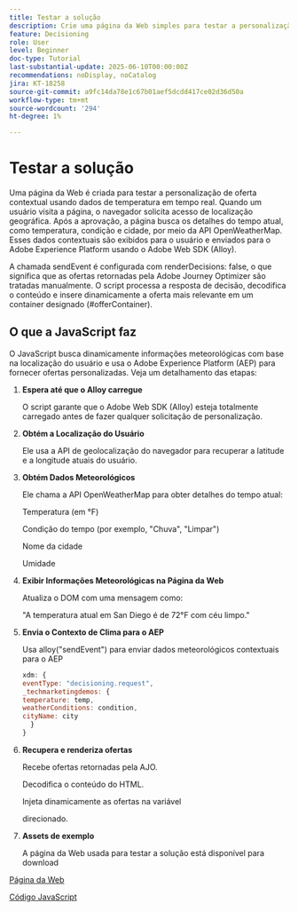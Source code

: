 ```yaml
---
title: Testar a solução
description: Crie uma página da Web simples para testar a personalização de oferta contextual usando dados de temperatura em tempo real.
feature: Decisioning
role: User
level: Beginner
doc-type: Tutorial
last-substantial-update: 2025-06-10T00:00:00Z
recommendations: noDisplay, noCatalog
jira: KT-18258
source-git-commit: a9fc14da78e1c67b01aef5dcdd417ce02d36d50a
workflow-type: tm+mt
source-wordcount: '294'
ht-degree: 1%

---
```


# Testar a solução

Uma página da Web é criada para testar a personalização de oferta contextual usando dados de temperatura em tempo real. Quando um usuário visita a página, o navegador solicita acesso de localização geográfica. Após a aprovação, a página busca os detalhes do tempo atual, como temperatura, condição e cidade, por meio da API OpenWeatherMap. Esses dados contextuais são exibidos para o usuário e enviados para o Adobe Experience Platform usando o Adobe Web SDK (Alloy).

A chamada sendEvent é configurada com renderDecisions: false, o que significa que as ofertas retornadas pela Adobe Journey Optimizer são tratadas manualmente. O script processa a resposta de decisão, decodifica o conteúdo e insere dinamicamente a oferta mais relevante em um container designado (#offerContainer).

## O que a JavaScript faz

O JavaScript busca dinamicamente informações meteorológicas com base na localização do usuário e usa o Adobe Experience Platform (AEP) para fornecer ofertas personalizadas. Veja um detalhamento das etapas:

1. **Espera até que o Alloy carregue**

   O script garante que o Adobe Web SDK (Alloy) esteja totalmente carregado antes de fazer qualquer solicitação de personalização.

2. **Obtém a Localização do Usuário**

   Ele usa a API de geolocalização do navegador para recuperar a latitude e a longitude atuais do usuário.

3. **Obtém Dados Meteorológicos**

   Ele chama a API OpenWeatherMap para obter detalhes do tempo atual:

   Temperatura (em °F)

   Condição do tempo (por exemplo, &quot;Chuva&quot;, &quot;Limpar&quot;)

   Nome da cidade

   Umidade

4. **Exibir Informações Meteorológicas na Página da Web**

   Atualiza o DOM com uma mensagem como:

   &quot;A temperatura atual em San Diego é de 72°F com céu limpo.&quot;

5. **Envia o Contexto de Clima para o AEP**

   Usa alloy(&quot;sendEvent&quot;) para enviar dados meteorológicos contextuais para o AEP

   ```javascript
   xdm: {
   eventType: "decisioning.request",
   _techmarketingdemos: {
   temperature: temp,
   weatherConditions: condition,
   cityName: city
     }
   }
   ```

6. **Recupera e renderiza ofertas**

   Recebe ofertas retornadas pela AJO.

   Decodifica o conteúdo do HTML.

   Injeta dinamicamente as ofertas na variável <div id="offerContainer"> direcionado.

7. **Assets de exemplo**

   A página da Web usada para testar a solução está disponível para download

[Página da Web](assets/weather-offers.html)

[Código JavaScript](assets/weather-related-offers-script.js)

